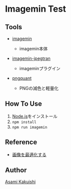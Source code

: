 # Imagemin Test

## Tools
- [imagemin](https://www.npmjs.com/package/imagemin)
  - imagemin本体

- [imagemin-jpegtran](https://www.npmjs.com/package/imagemin-jpegtran)
  - imageminプラグイン

- [pngquant](https://www.npmjs.com/package/imagemin-pngquant)
  - PNGの減色と軽量化

## How To Use
1. [Node.js](https://nodejs.org/ja/)をインストール
2. `npm install`
3. `npm run imagemin`

## Reference
- [画像を最適化する](https://developers.google.com/speed/docs/insights/OptimizeImages)


## Author
[Asami Kakuishi](http://asami.tokyo)
